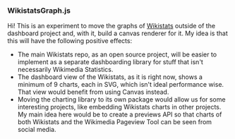 ### WikistatsGraph.js

Hi! This is an experiment to move the graphs of [Wikistats](https://stats.wikimedia.org/v2) outside of the dashboard project and, with it, build a canvas renderer for it. My idea is that this will have the following positive effects:

* The main Wikistats repo, as an open source project, will be easier to implement as a separate dashboarding library for stuff that isn't necessarily Wikimedia Statistics.
* The dashboard view of the Wikistats, as it is right now, shows a minimum of 9 charts, each in SVG, which isn't ideal performance wise. That view would benefit from using Canvas instead.
* Moving the charting library to its own package would allow us for some interesting projects, like embedding Wikistats charts in other projects. My main idea here would be to create a previews API so that charts of both Wikistats and the Wikimedia Pageview Tool can be seen from social media.

